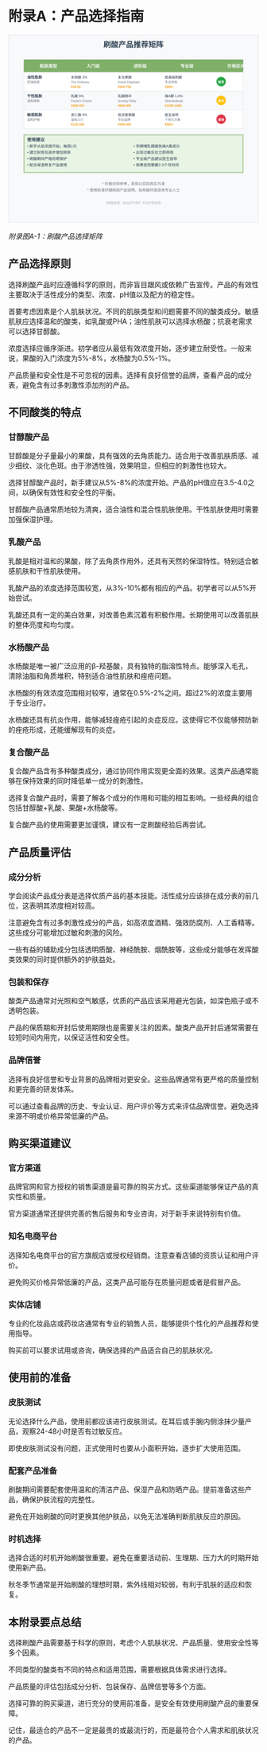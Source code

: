 # 附录A：产品选择指南

![刷酸产品推荐矩阵](../images/appendix_product_matrix_simple.svg)

*附录图A-1：刷酸产品选择矩阵*

## 产品选择原则

选择刷酸产品时应遵循科学的原则，而非盲目跟风或依赖广告宣传。产品的有效性主要取决于活性成分的类型、浓度、pH值以及配方的稳定性。

首要考虑因素是个人肌肤状况。不同的肌肤类型和问题需要不同的酸类成分。敏感肌肤应选择温和的酸类，如乳酸或PHA；油性肌肤可以选择水杨酸；抗衰老需求可以选择甘醇酸。

浓度选择应循序渐进。初学者应从最低有效浓度开始，逐步建立耐受性。一般来说，果酸的入门浓度为5%-8%，水杨酸为0.5%-1%。

产品质量和安全性是不可忽视的因素。选择有良好信誉的品牌，查看产品的成分表，避免含有过多刺激性添加剂的产品。

## 不同酸类的特点

### 甘醇酸产品

甘醇酸是分子量最小的果酸，具有强效的去角质能力。适合用于改善肌肤质感、减少细纹、淡化色斑。由于渗透性强，效果明显，但相应的刺激性也较大。

选择甘醇酸产品时，新手建议从5%-8%的浓度开始。产品的pH值应在3.5-4.0之间，以确保有效性和安全性的平衡。

甘醇酸产品通常质地较为清爽，适合油性和混合性肌肤使用。干性肌肤使用时需要加强保湿护理。

### 乳酸产品

乳酸是相对温和的果酸，除了去角质作用外，还具有天然的保湿特性。特别适合敏感肌肤和干性肌肤使用。

乳酸产品的浓度选择范围较宽，从3%-10%都有相应的产品。初学者可以从5%开始尝试。

乳酸还具有一定的美白效果，对改善色素沉着有积极作用。长期使用可以改善肌肤的整体亮度和均匀度。

### 水杨酸产品

水杨酸是唯一被广泛应用的β-羟基酸，具有独特的脂溶性特点。能够深入毛孔，清除油脂和角质堆积，特别适合油性肌肤和痤疮问题。

水杨酸的有效浓度范围相对较窄，通常在0.5%-2%之间。超过2%的浓度主要用于专业治疗。

水杨酸还具有抗炎作用，能够减轻痤疮引起的炎症反应。这使得它不仅能够预防新的痤疮形成，还能缓解现有的炎症。

### 复合酸产品

复合酸产品含有多种酸类成分，通过协同作用实现更全面的效果。这类产品通常能够在保持效果的同时降低单一成分的刺激性。

选择复合酸产品时，需要了解各个成分的作用和可能的相互影响。一些经典的组合包括甘醇酸+乳酸、果酸+水杨酸等。

复合酸产品的使用需要更加谨慎，建议有一定刷酸经验后再尝试。

## 产品质量评估

### 成分分析

学会阅读产品成分表是选择优质产品的基本技能。活性成分应该排在成分表的前几位，这表明其浓度相对较高。

注意避免含有过多刺激性成分的产品，如高浓度酒精、强效防腐剂、人工香精等。这些成分可能增加过敏和刺激的风险。

一些有益的辅助成分包括透明质酸、神经酰胺、烟酰胺等，这些成分能够在发挥酸类效果的同时提供额外的护肤益处。

### 包装和保存

酸类产品通常对光照和空气敏感，优质的产品应该采用避光包装，如深色瓶子或不透明包装。

产品的保质期和开封后使用期限也是需要关注的因素。酸类产品开封后通常需要在较短时间内用完，以保证活性和安全性。

### 品牌信誉

选择有良好信誉和专业背景的品牌相对更安全。这些品牌通常有更严格的质量控制和更完善的研发体系。

可以通过查看品牌的历史、专业认证、用户评价等方式来评估品牌信誉。避免选择来源不明或价格异常低廉的产品。

## 购买渠道建议

### 官方渠道

品牌官网和官方授权的销售渠道是最可靠的购买方式。这些渠道能够保证产品的真实性和质量。

官方渠道通常还提供完善的售后服务和专业咨询，对于新手来说特别有价值。

### 知名电商平台

选择知名电商平台的官方旗舰店或授权经销商。注意查看店铺的资质认证和用户评价。

避免购买价格异常低廉的产品，这类产品可能存在质量问题或者是假冒产品。

### 实体店铺

专业的化妆品店或药妆店通常有专业的销售人员，能够提供个性化的产品推荐和使用指导。

购买前可以要求试用或咨询，确保选择的产品适合自己的肌肤状况。

## 使用前的准备

### 皮肤测试

无论选择什么产品，使用前都应该进行皮肤测试。在耳后或手腕内侧涂抹少量产品，观察24-48小时是否有过敏反应。

即使皮肤测试没有问题，正式使用时也要从小面积开始，逐步扩大使用范围。

### 配套产品准备

刷酸期间需要配套使用温和的清洁产品、保湿产品和防晒产品。提前准备这些产品，确保护肤流程的完整性。

避免在开始刷酸的同时更换其他护肤品，以免无法准确判断肌肤反应的原因。

### 时机选择

选择合适的时机开始刷酸很重要。避免在重要活动前、生理期、压力大的时期开始使用新产品。

秋冬季节通常是开始刷酸的理想时期，紫外线相对较弱，有利于肌肤的适应和恢复。

## 本附录要点总结

选择刷酸产品需要基于科学的原则，考虑个人肌肤状况、产品质量、使用安全性等多个因素。

不同类型的酸类有不同的特点和适用范围，需要根据具体需求进行选择。

产品质量的评估包括成分分析、包装保存、品牌信誉等多个方面。

选择可靠的购买渠道，进行充分的使用前准备，是安全有效使用刷酸产品的重要保障。

记住，最适合的产品不一定是最贵的或最流行的，而是最符合个人需求和肌肤状况的产品。
